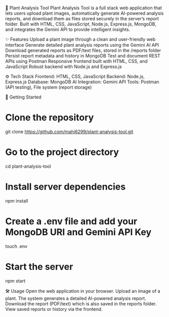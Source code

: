 🌿 Plant Analysis Tool
Plant Analysis Tool is a full stack web application that lets users upload plant images, automatically generate AI-powered analysis reports, and download them as files stored securely in the server’s report folder.
Built with HTML, CSS, JavaScript, Node.js, Express.js, MongoDB, and integrates the Gemini API to provide intelligent insights.

✨ Features
Upload a plant image through a clean and user-friendly web interface
Generate detailed plant analysis reports using the Gemini AI API
Download generated reports as PDF/text files, stored in the /reports folder
Persist report metadata and history in MongoDB
Test and document REST APIs using Postman
Responsive frontend built with HTML, CSS, and JavaScript
Robust backend with Node.js and Express.js

⚙️ Tech Stack
Frontend: HTML, CSS, JavaScript
Backend: Node.js, Express.js
Database: MongoDB
AI Integration: Gemini API
Tools: Postman (API testing), File system (report storage)

🚀 Getting Started

# Clone the repository
git clone https://github.com/mahi6299/plant-analysis-tool.git

# Go to the project directory
cd plant-analysis-tool

# Install server dependencies
npm install

# Create a .env file and add your MongoDB URI and Gemini API Key
touch .env

# Start the server
npm start

🛠 Usage
Open the web application in your browser.
Upload an image of a plant.
The system generates a detailed AI-powered analysis report.
Download the report (PDF/text) which is also saved in the reports folder.
View saved reports or history via the frontend.
